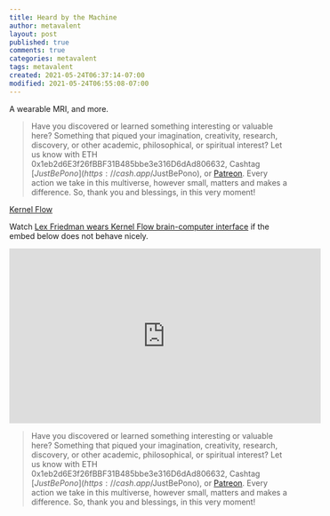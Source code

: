 ```yaml
---
title: Heard by the Machine
author: metavalent
layout: post
published: true
comments: true
categories: metavalent
tags: metavalent
created: 2021-05-24T06:37:14-07:00
modified: 2021-05-24T06:55:08-07:00
---
```


A wearable MRI, and more.

> Have you discovered or learned something interesting or valuable here? Something that piqued your imagination, creativity, research, discovery, or other academic, philosophical, or spiritual interest? Let us know with ETH 0x1eb2d6E3f26fBBF31B485bbe3e316D6dAd806632, Cashtag [$JustBePono](https://cash.app/$JustBePono), or [Patreon](https://patreon.com/metavalent). Every action we take in this multiverse, however small, matters and makes a difference. So, thank you and blessings, in this very moment!

[Kernel Flow](KernelFlow.com)

Watch [Lex Friedman wears Kernel Flow brain-computer interface](https://youtu.be/Zs_g4YkTYYM) if the embed below does not behave nicely. 

<div class="embed-container"><iframe width="560" height="315" src="https://www.youtube.com/embed/Zs_g4YkTYYM" title="YouTube video player" frameborder="0" allow="accelerometer; autoplay; clipboard-write; encrypted-media; gyroscope; picture-in-picture" allowfullscreen></iframe></div>

> Have you discovered or learned something interesting or valuable here? Something that piqued your imagination, creativity, research, discovery, or other academic, philosophical, or spiritual interest? Let us know with ETH 0x1eb2d6E3f26fBBF31B485bbe3e316D6dAd806632, Cashtag [$JustBePono](https://cash.app/$JustBePono), or [Patreon](https://patreon.com/metavalent). Every action we take in this multiverse, however small, matters and makes a difference. So, thank you and blessings, in this very moment!
